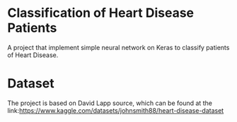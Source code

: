 # Classification of Heart Disease Patients

A project that implement simple neural network on Keras to classify patients of Heart Disease.

# Dataset
The project is based on David Lapp source, which can be found at the link:https://www.kaggle.com/datasets/johnsmith88/heart-disease-dataset
